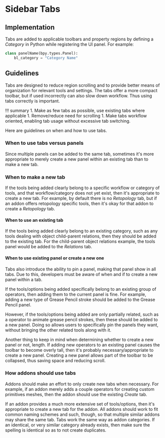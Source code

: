 # Sidebar Tabs

## Implementation

Tabs are added to applicable toolbars and property regions by defining a
_Category_ in Python while registering the UI panel. For example:

``` python
class panelName(bpy.types.Panel):
    bl_category = "Category Name"
```

## Guidelines
Tabs are designed to reduce region scrolling and to provide better means of
organization for relevant tools and settings. The tabs offer a more compact
toolbar, but if used incorrectly can also slow down workflow. Thus using tabs
correctly is important.

!!! summary
    1. Make as few tabs as possible, use existing tabs where applicable
    1. Remove/reduce need for scrolling
    1. Make tabs workflow oriented, enabling tab usage without excessive tab
    switching.

Here are guidelines on when and how to use tabs.

### When to use tabs versus panels

Since multiple panels can be added to the same tab, sometimes it's more
appropriate to merely create a new panel within an existing tab than to make a
new tab.

### When to make a new tab

If the tools being added clearly belong to a specific workflow or category of
tools, and that workflow/category does not yet exist, then it's appropriate to
create a new tab. For example, by default there is no _Retopology_ tab, but if
an addon offers retopology specific tools, then it's okay for that addon to
create a _Retopology_ tab.

#### When to use an existing tab

If the tools being added clearly belong to an existing category, such as any
tools dealing with object child-parent relations, then they should be added to
the existing tab. For the child-parent object relations example, the tools panel
would be added to the _Relations_ tab.

#### When to use existing panel or create a new one

Tabs also introduce the ability to pin a panel, making that panel show in all
tabs. Due to this, developers must be aware of when and if to create a new panel
within a tab.

If the tools/options being added specifically belong to an existing group of
operators, then adding them to the current panel is fine. For example, adding a
new type of Grease Pencil stroke should be added to the Grease Pencil panel.

However, if the tools/options being added are only partially related, such as a
operator to animate grease pencil strokes, then these should be added to a new
panel. Doing so allows users to specifically pin the panels they want, without
bringing the other related tools along with it.

Another thing to keep in mind when determining whether to create a new panel or
not, length. If adding new operators to an existing panel causes the toolbar to
become overly tall, then it's probably necessary/appropriate to create a new
panel. Creating a new panel allows part of the toolbar to be collapsed, thus
saving space and reducing scroll.

### How addons should use tabs

Addons should make an effort to only create new tabs when necessary. For
example, if an addon merely adds a couple operators for creating custom
primitives meshes, then the addon should use the existing _Create_ tab.

If an addon provides a much more extensive set of tools/options, then it's
appropriate to create a new tab for the addon. All addons should work to fit
common naming schemes and such, though, so that multiple similar addons may
share the same tab. Tabs work the same way as addon categories. If an identical,
or very similar category already exists, then make sure the spelling is
identical so as to not create duplicates.

